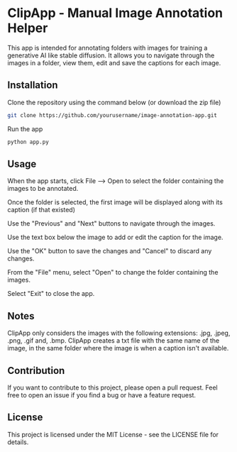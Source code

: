 # ClipApp - Manual Image Annotation Helper

This app is intended for annotating folders with images for training a generative AI like stable diffusion. It allows 
you to navigate through the images in a folder, view them, edit and save the captions for each image. 

## Installation

Clone the repository using the command below (or download the zip file)

```bash
git clone https://github.com/yourusername/image-annotation-app.git
```

Run the app

```bash
python app.py
```

## Usage

When the app starts, click File --> Open to select the folder containing the images to be annotated.

Once the folder is selected, the first image will be displayed along with its caption (if that existed)

Use the "Previous" and "Next" buttons to navigate through the images.

Use the text box below the image to add or edit the caption for the image.

Use the "OK" button to save the changes and "Cancel" to discard any changes.

From the "File" menu, select "Open" to change the folder containing the images.

Select "Exit" to close the app.

## Notes

ClipApp only considers the images with the following extensions: .jpg, .jpeg, .png, .gif and, .bmp.
ClipApp creates a txt file with the same name of the image, in the same folder where the image is when a caption isn't 
available.

## Contribution

If you want to contribute to this project, please open a pull request. Feel free to open an issue if you find a bug or have a feature request.

## License

This project is licensed under the MIT License - see the LICENSE file for details.
